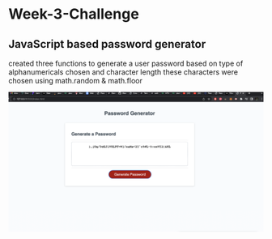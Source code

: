 # Week-3-Challenge

## JavaScript based password generator

created three functions to generate a user password
based on type of alphanumericals chosen and character length
these characters were chosen using math.random & math.floor

![generated password](./images/generated_pw.png)
